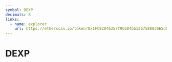 ```yaml
---
symbol: DEXP
decimals: 8
links:
  - name: explorer
    url: https://etherscan.io/token/0x1FC82046357f9C684bb1267588036E5d08bA2Cf0
---
```


# DEXP

